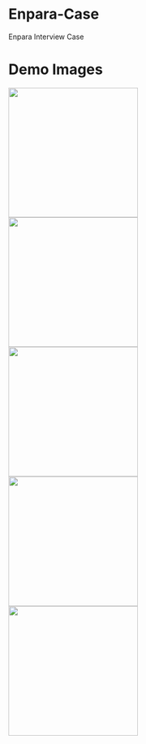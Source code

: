 # Enpara-Case
 Enpara Interview Case
 
# Demo Images
<div>
   <img src="https://user-images.githubusercontent.com/74152011/183943597-e10bccdd-2016-459f-8022-8811c9f84085.png" width=255>
   <img src="https://user-images.githubusercontent.com/74152011/183943626-bfa37b31-6097-46a0-abbd-8b34fbfab0eb.png" width=255>
   <img src="https://user-images.githubusercontent.com/74152011/183943633-337a5652-1af6-4659-8c8c-61efd2a450a8.png" width=255>
   <img src="https://user-images.githubusercontent.com/74152011/183943635-548d3dd4-44ec-472b-9644-5faab116fd53.png" width=255>
   <img src="https://user-images.githubusercontent.com/74152011/183943637-27626359-1340-4d8c-a70f-466839423049.png" width=255>
</div>
